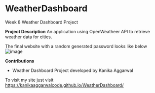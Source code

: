# WeatherDashboard
Week 8 Weather Dashboard Project

**Project Description**
An application using OpenWeatheer API to retrieve weather data for cities.

The final website with a random generated password looks like below
![image](https://github.com/KanikaAggarwalCode/WeatherDashboard/assets/151467793/afdc65da-67d2-4f3d-8a4d-8055b1ea1ef7)





**Contributions**
- Weather Dashboard Project developed by Kanika Aggarwal

To visit my site just visit https://kanikaaggarwalcode.github.io/WeatherDashboard/
